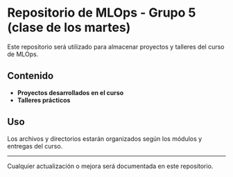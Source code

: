 # Repositorio de MLOps - Grupo 5 (clase de los martes)

Este repositorio será utilizado para almacenar proyectos y talleres del curso de MLOps.

## Contenido

- **Proyectos desarrollados en el curso**
- **Talleres prácticos**

## Uso

Los archivos y directorios estarán organizados según los módulos y entregas del curso.

---

Cualquier actualización o mejora será documentada en este repositorio.


